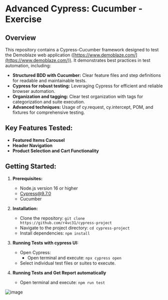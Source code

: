 
# Advanced Cypress: Cucumber - Exercise

## Overview

This repository contains a Cypress-Cucumber framework designed to test the Demoblaze web application ([https://www.demoblaze.com/](https://www.demoblaze.com/)). It demonstrates best practices in test automation, including:

- **Structured BDD with Cucumber:** Clear feature files and step definitions for readable and maintainable tests.
- **Cypress for robust testing:** Leveraging Cypress for efficient and reliable browser automation.
- **Organization and tagging:** Clear test organization with tags for categorization and suite execution.
- **Advanced techniques:** Usage of cy.request, cy.intercept, POM, and fixtures for comprehensive testing.

## Key Features Tested:

- **Featured Items Carousel**
- **Header Navigation**
- **Product Selection and Cart Functionality**

## Getting Started:

1. **Prerequisites:**
   - Node.js version 16 or higher
   - Cypress@9.7.0
   - Cucumber

2. **Installation:**
   - Clone the repository: `git clone https://github.com/r4vc31/cypress-project`
   - Navigate to the project directory: `cd cypress-project`
   - Install dependencies: `npm install`

3. **Running Tests with cypress UI:**
   - Open Cypress:
     - Open terminal and execute: `npx cypress open`
   - Select individual test files or suites to execute.

5. **Running Tests and Get Report automatically**
   - Open terminal and execute: `npm run test`

![image](https://github.com/r4vc31/cypress-project/assets/114179022/c141e25a-4643-4be2-bb31-12ba27ea2962)
